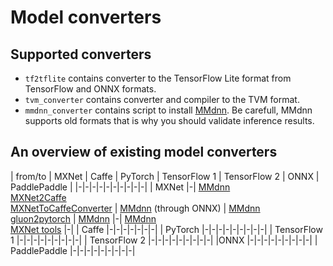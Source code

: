 # Model converters

## Supported converters

- `tf2tflite` contains converter to the TensorFlow Lite
  format from TensorFlow and ONNX formats.
- `tvm_converter` contains converter and compiler
  to the TVM format.
- `mmdnn_converter` contains script to install [MMdnn][mmdnn]. Be carefull,
  MMdnn supports old formats that is why you should validate inference results.

## An overview of existing model converters

| from/to | MXNet | Caffe | PyTorch | TensorFlow 1 | TensorFlow 2 | ONNX | PaddlePaddle |
|-|-|-|-|-|-|-|-|-|-|
| MXNet   |-| [MMdnn][mmdnn]<br> [MXNet2Caffe][mxnet2caffe]<br> [MXNetToCaffeConverter][mxnettocaffeconverter] | [MMdnn][mmdnn] (through ONNX) | [MMdnn][mmdnn]<br>[gluon2pytorch][gluon2pytorch] | [MMdnn][mmdnn] |-| [MMdnn][mmdnn]<br> [MXNet tools][mxnet2onnx] |-|
| Caffe   |-|-|-|-|-|-|-|
| PyTorch |-|-|-|-|-|-|-|-|-|
| TensorFlow 1 |-|-|-|-|-|-|-|-|-|
| TensorFlow 2 |-|-|-|-|-|-|-|-|-|
|ONNX     |-|-|-|-|-|-|-|-|-|
| PaddlePaddle |-|-|-|-|-|-|-|-|-|


<!-- LINKS -->
[mmdnn]: https://github.com/microsoft/MMdnn
[mxnet2caffe]: https://github.com/cypw/MXNet2Caffe
[mxnettocaffeconverter]: https://github.com/pertusa/MXNetToCaffeConverter
[gluon2pytorch]: https://github.com/gmalivenko/gluon2pytorch
[mxnet2onnx]: https://github.com/apache/mxnet/blob/master/python/mxnet/onnx
